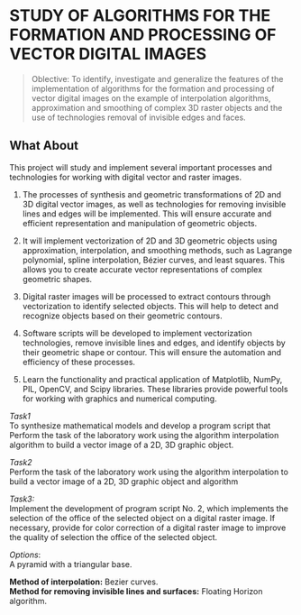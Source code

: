 # STUDY OF ALGORITHMS FOR THE FORMATION AND PROCESSING OF VECTOR DIGITAL IMAGES

> Oblective:
> To identify, investigate and generalize the features of the implementation of algorithms for the formation and
> processing of vector digital images on the example of interpolation algorithms,
> approximation and smoothing of complex 3D raster objects and the use of technologies
> removal of invisible edges and faces.

## What About

This project will study and implement several important processes and technologies for working with digital vector and raster images.

1. The processes of synthesis and geometric transformations of 2D and 3D digital vector images, as well as technologies for removing invisible lines and edges will be implemented. This will ensure accurate and efficient representation and manipulation of geometric objects.

2. It will implement vectorization of 2D and 3D geometric objects using approximation, interpolation, and smoothing methods, such as Lagrange polynomial, spline interpolation, Bézier curves, and least squares. This allows you to create accurate vector representations of complex geometric shapes.

3. Digital raster images will be processed to extract contours through vectorization to identify selected objects. This will help to detect and recognize objects based on their geometric contours.

4. Software scripts will be developed to implement vectorization technologies, remove invisible lines and edges, and identify objects by their geometric shape or contour. This will ensure the automation and efficiency of these processes.

5. Learn the functionality and practical application of Matplotlib, NumPy, PIL, OpenCV, and Scipy libraries. These libraries provide powerful tools for working with graphics and numerical computing.

_Task1_<br>
To synthesize mathematical models and develop a program script that
Perform the task of the laboratory work using the algorithm
interpolation algorithm to build a vector image of a 2D, 3D graphic object.

_Task2_<br>
Perform the task of the laboratory work using the algorithm
interpolation to build a vector image of a 2D, 3D graphic object and algorithm

_Task3:_<br>
Implement the development of program script No. 2, which implements the selection of the office
of the selected object on a digital raster image. If necessary, provide for
color correction of a digital raster image to improve the quality of selection
the office of the selected object.

_Options_:<br>
A pyramid with a triangular base.<br>

**Method of interpolation:** Bezier curves.<br>
**Method for removing invisible lines and surfaces:** Floating Horizon algorithm.<br>
